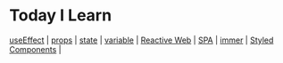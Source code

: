 # Today I Learn

[useEffect](./FE/useEffect.md) |
[props](./FE/props%26state.md) |
[state](./FE/props&state.md) |
[variable](./Sass/variable.md) |
[Reactive Web](./FE/reactiveWeb.md) |
[SPA](./FE/reactiveWeb.md) |
[immer](./FE/immer.md) |
[Styled Components](./FE/styled%20components.md) |
